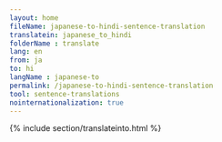 ```yaml
---
layout: home
fileName: japanese-to-hindi-sentence-translation
translatein: japanese_to_hindi
folderName : translate
lang: en
from: ja
to: hi
langName : japanese-to
permalink: /japanese-to-hindi-sentence-translation
tool: sentence-translations
nointernationalization: true
---
```

{% include section/translateinto.html %}
